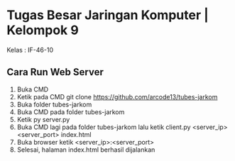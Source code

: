 # Tugas Besar Jaringan Komputer | Kelompok 9

Kelas : IF-46-10

## Cara Run Web Server

1. Buka CMD
2. Ketik pada CMD git clone https://github.com/arcode13/tubes-jarkom
3. Buka folder tubes-jarkom
4. Buka CMD pada folder tubes-jarkom
5. Ketik py server.py
6. Buka CMD lagi pada folder tubes-jarkom lalu ketik client.py <server_ip> <server_port> index.html
7. Buka browser ketik  <server_ip>:<server_port>
8. Selesai, halaman index.html berhasil dijalankan
